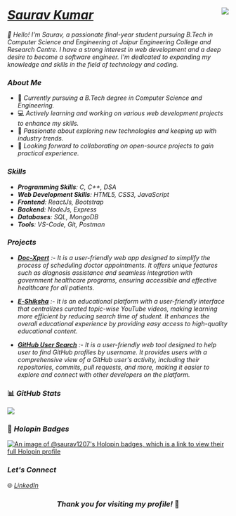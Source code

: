 #  ***<a href="https://saurav1207-portfolio-app.netlify.app/">Saurav Kumar</a>** <img src="https://komarev.com/ghpvc/?username=saurav1207" align="right">*


*👋 Hello! I'm Saurav, a passionate final-year student pursuing B.Tech in Computer Science and Engineering at Jaipur Engineering College and Research Centre. I have a strong interest in web development and a deep desire to become a software engineer. I'm dedicated to expanding my knowledge and skills in the field of technology and coding.*

### *About Me*

- 🌱 *Currently pursuing a B.Tech degree in Computer Science and Engineering.*
- 💻 *Actively learning and working on various web development projects to enhance my skills.*
- 🔭 *Passionate about exploring new technologies and keeping up with industry trends.*
- 👯 *Looking forward to collaborating on open-source projects to gain practical experience.*


### *Skills*
- ***Programming Skills**: C, C++, DSA*
- ***Web Development Skills**: HTML5, CSS3, JavaScript*
- ***Frontend**: ReactJs, Bootstrap*
- ***Backend**: NodeJs, Express*
- ***Databases**: SQL, MongoDB*
- ***Tools**: VS-Code, Git, Postman*

### *Projects*

- ***[Doc-Xpert](https://doctor-patient-appointment-app.onrender.com)** :- It is a user-friendly web app designed to simplify the process of scheduling doctor appointments. It offers unique features such as diagnosis assistance and seamless integration with government healthcare programs, ensuring accessible and effective healthcare for all patients.*

- ***[E-Shiksha](https://saurav-eshiksha.netlify.app/)** :- It is an educational platform with a user-friendly interface that centralizes curated topic-wise YouTube videos, making learning more efficient by reducing search time of student. It enhances the overall educational experience by providing easy access to high-quality educational content.*

- ***[GitHub User Search](https://saurav1207-github-user-search.netlify.app/)** :- It is a user-friendly web tool designed to help user to find GitHub profiles by username. It provides users with a comprehensive view of a GitHub user's activity, including their repositories, commits, pull requests, and more, making it easier to explore and connect with other developers on the platform.*



### 📊 *GitHub Stats*
[//]: ![](https://github-readme-stats.vercel.app/api?username=saurav1207&theme=radical&hide_border=false&include_all_commits=false&count_private=false)
![](https://github-readme-streak-stats.herokuapp.com/?user=saurav1207&theme=radical&hide_border=false)<br/>


### 💖 *Holopin Badges*
[![An image of @saurav1207's Holopin badges, which is a link to view their full Holopin profile](https://holopin.me/saurav1207)](https://holopin.io/@saurav1207)



### *Let's Connect*

🌐 *[LinkedIn](https://www.linkedin.com/in/saurav1207)*


### <p align="center"> <b>*Thank you for visiting my profile!* 👋</b> </p>
